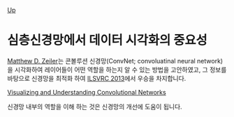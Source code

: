 [Up](index.md)

# 심층신경망에서 데이터 시각화의 중요성

[Matthew D. Zeiler](http://www.matthewzeiler.com/)는 콘볼루션 신경망(ConvNet; convoluatinal neural network)을 시각화하여 레이어들이 어떤 역할을 하는지 알 수 있는 방법을 고안하였고, 그 정보를 바탕으로 신경망을 최적화 하여 <a href="http://image-net.org/challenges/LSVRC/2013/">ILSVRC 2013</a>에서 우승을 차지합니다.

[Visualizing and Understanding Convolutional Networks](https://arxiv.org/abs/1311.2901)

신경망 내부의 역할을 이해 하는 것은 신경망의 개선에 도움이 됩니다.


